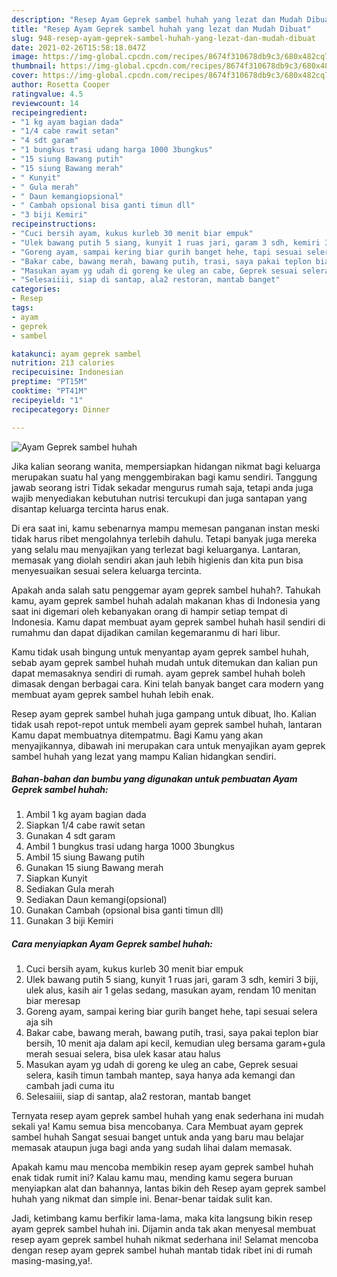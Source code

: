 ```yaml
---
description: "Resep Ayam Geprek sambel huhah yang lezat dan Mudah Dibuat"
title: "Resep Ayam Geprek sambel huhah yang lezat dan Mudah Dibuat"
slug: 948-resep-ayam-geprek-sambel-huhah-yang-lezat-dan-mudah-dibuat
date: 2021-02-26T15:58:18.047Z
image: https://img-global.cpcdn.com/recipes/8674f310678db9c3/680x482cq70/ayam-geprek-sambel-huhah-foto-resep-utama.jpg
thumbnail: https://img-global.cpcdn.com/recipes/8674f310678db9c3/680x482cq70/ayam-geprek-sambel-huhah-foto-resep-utama.jpg
cover: https://img-global.cpcdn.com/recipes/8674f310678db9c3/680x482cq70/ayam-geprek-sambel-huhah-foto-resep-utama.jpg
author: Rosetta Cooper
ratingvalue: 4.5
reviewcount: 14
recipeingredient:
- "1 kg ayam bagian dada"
- "1/4 cabe rawit setan"
- "4 sdt garam"
- "1 bungkus trasi udang harga 1000 3bungkus"
- "15 siung Bawang putih"
- "15 siung Bawang merah"
- " Kunyit"
- " Gula merah"
- " Daun kemangiopsional"
- " Cambah opsional bisa ganti timun dll"
- "3 biji Kemiri"
recipeinstructions:
- "Cuci bersih ayam, kukus kurleb 30 menit biar empuk"
- "Ulek bawang putih 5 siang, kunyit 1 ruas jari, garam 3 sdh, kemiri 3 biji, ulek alus, kasih air 1 gelas sedang, masukan ayam, rendam 10 menitan biar meresap"
- "Goreng ayam, sampai kering biar gurih banget hehe, tapi sesuai selera aja sih"
- "Bakar cabe, bawang merah, bawang putih, trasi, saya pakai teplon biar bersih, 10 menit aja dalam api kecil, kemudian uleg bersama garam+gula merah sesuai selera, bisa ulek kasar atau halus"
- "Masukan ayam yg udah di goreng ke uleg an cabe, Geprek sesuai selera, kasih timun tambah mantep, saya hanya ada kemangi dan cambah jadi cuma itu"
- "Selesaiiii, siap di santap, ala2 restoran, mantab banget"
categories:
- Resep
tags:
- ayam
- geprek
- sambel

katakunci: ayam geprek sambel 
nutrition: 213 calories
recipecuisine: Indonesian
preptime: "PT15M"
cooktime: "PT41M"
recipeyield: "1"
recipecategory: Dinner

---
```



![Ayam Geprek sambel huhah](https://img-global.cpcdn.com/recipes/8674f310678db9c3/680x482cq70/ayam-geprek-sambel-huhah-foto-resep-utama.jpg)

Jika kalian seorang wanita, mempersiapkan hidangan nikmat bagi keluarga merupakan suatu hal yang menggembirakan bagi kamu sendiri. Tanggung jawab seorang istri Tidak sekadar mengurus rumah saja, tetapi anda juga wajib menyediakan kebutuhan nutrisi tercukupi dan juga santapan yang disantap keluarga tercinta harus enak.

Di era  saat ini, kamu sebenarnya mampu memesan panganan instan meski tidak harus ribet mengolahnya terlebih dahulu. Tetapi banyak juga mereka yang selalu mau menyajikan yang terlezat bagi keluarganya. Lantaran, memasak yang diolah sendiri akan jauh lebih higienis dan kita pun bisa menyesuaikan sesuai selera keluarga tercinta. 



Apakah anda salah satu penggemar ayam geprek sambel huhah?. Tahukah kamu, ayam geprek sambel huhah adalah makanan khas di Indonesia yang saat ini digemari oleh kebanyakan orang di hampir setiap tempat di Indonesia. Kamu dapat membuat ayam geprek sambel huhah hasil sendiri di rumahmu dan dapat dijadikan camilan kegemaranmu di hari libur.

Kamu tidak usah bingung untuk menyantap ayam geprek sambel huhah, sebab ayam geprek sambel huhah mudah untuk ditemukan dan kalian pun dapat memasaknya sendiri di rumah. ayam geprek sambel huhah boleh dimasak dengan berbagai cara. Kini telah banyak banget cara modern yang membuat ayam geprek sambel huhah lebih enak.

Resep ayam geprek sambel huhah juga gampang untuk dibuat, lho. Kalian tidak usah repot-repot untuk membeli ayam geprek sambel huhah, lantaran Kamu dapat membuatnya ditempatmu. Bagi Kamu yang akan menyajikannya, dibawah ini merupakan cara untuk menyajikan ayam geprek sambel huhah yang lezat yang mampu Kalian hidangkan sendiri.

<!--inarticleads1-->

##### Bahan-bahan dan bumbu yang digunakan untuk pembuatan Ayam Geprek sambel huhah:

1. Ambil 1 kg ayam bagian dada
1. Siapkan 1/4 cabe rawit setan
1. Gunakan 4 sdt garam
1. Ambil 1 bungkus trasi udang harga 1000 3bungkus
1. Ambil 15 siung Bawang putih
1. Gunakan 15 siung Bawang merah
1. Siapkan  Kunyit
1. Sediakan  Gula merah
1. Sediakan  Daun kemangi(opsional)
1. Gunakan  Cambah (opsional bisa ganti timun dll)
1. Gunakan 3 biji Kemiri




<!--inarticleads2-->

##### Cara menyiapkan Ayam Geprek sambel huhah:

1. Cuci bersih ayam, kukus kurleb 30 menit biar empuk
1. Ulek bawang putih 5 siang, kunyit 1 ruas jari, garam 3 sdh, kemiri 3 biji, ulek alus, kasih air 1 gelas sedang, masukan ayam, rendam 10 menitan biar meresap
1. Goreng ayam, sampai kering biar gurih banget hehe, tapi sesuai selera aja sih
1. Bakar cabe, bawang merah, bawang putih, trasi, saya pakai teplon biar bersih, 10 menit aja dalam api kecil, kemudian uleg bersama garam+gula merah sesuai selera, bisa ulek kasar atau halus
1. Masukan ayam yg udah di goreng ke uleg an cabe, Geprek sesuai selera, kasih timun tambah mantep, saya hanya ada kemangi dan cambah jadi cuma itu
1. Selesaiiii, siap di santap, ala2 restoran, mantab banget




Ternyata resep ayam geprek sambel huhah yang enak sederhana ini mudah sekali ya! Kamu semua bisa mencobanya. Cara Membuat ayam geprek sambel huhah Sangat sesuai banget untuk anda yang baru mau belajar memasak ataupun juga bagi anda yang sudah lihai dalam memasak.

Apakah kamu mau mencoba membikin resep ayam geprek sambel huhah enak tidak rumit ini? Kalau kamu mau, mending kamu segera buruan menyiapkan alat dan bahannya, lantas bikin deh Resep ayam geprek sambel huhah yang nikmat dan simple ini. Benar-benar taidak sulit kan. 

Jadi, ketimbang kamu berfikir lama-lama, maka kita langsung bikin resep ayam geprek sambel huhah ini. Dijamin anda tak akan menyesal membuat resep ayam geprek sambel huhah nikmat sederhana ini! Selamat mencoba dengan resep ayam geprek sambel huhah mantab tidak ribet ini di rumah masing-masing,ya!.

